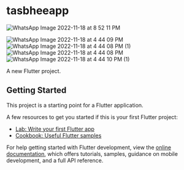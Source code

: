 # tasbheeapp
![WhatsApp Image 2022-11-18 at 8 52 11 PM](https://user-images.githubusercontent.com/64838868/202746288-5e60eae9-1c1f-4581-b9d4-5faae768ad40.jpeg)

![WhatsApp Image 2022-11-18 at 4 44 09 PM](https://user-images.githubusercontent.com/64838868/202743993-2e448065-87e9-425d-8256-69bd2c57be1c.jpeg)
![WhatsApp Image 2022-11-18 at 4 44 08 PM (1)](https://user-images.githubusercontent.com/64838868/202744020-9ca351b6-c264-48d8-ae01-002141472db3.jpeg)
![WhatsApp Image 2022-11-18 at 4 44 08 PM](https://user-images.githubusercontent.com/64838868/202744030-841b21c7-cbe4-46b6-a7f9-4f3add5267b2.jpeg)
![WhatsApp Image 2022-11-18 at 4 44 10 PM (1)](https://user-images.githubusercontent.com/64838868/202744148-574ce37b-9c0f-426c-a9d1-9624ffddfb2a.jpeg)


A new Flutter project.

## Getting Started

This project is a starting point for a Flutter application.

A few resources to get you started if this is your first Flutter project:

- [Lab: Write your first Flutter app](https://docs.flutter.dev/get-started/codelab)
- [Cookbook: Useful Flutter samples](https://docs.flutter.dev/cookbook)

For help getting started with Flutter development, view the
[online documentation](https://docs.flutter.dev/), which offers tutorials,
samples, guidance on mobile development, and a full API reference.
